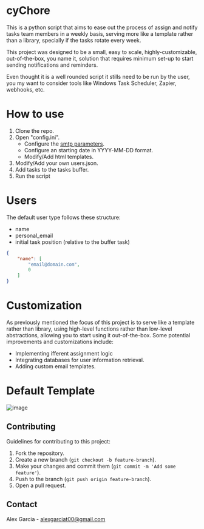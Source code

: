 # cyChore
This is a python script that aims to ease out the process of assign and notify tasks team members in a weekly basis, serving more like a template rather than a library, specially if the tasks rotate every week. 

This project was designed to be a small, easy to scale, highly-customizable, out-of-the-box, you name it, solution that requires minimum set-up to start sending notifications and reminders.

Even thought it is a well rounded script it stills need to be run by the user, you my want to consider tools like Windows Task Scheduler, Zapier, webhooks, etc.

# How to use
1. Clone the repo.
2. Open "config.ini".
    - Configure the [smtp parameters](https://docs.python.org/3/library/smtplib.html).
    - Configure an starting date in YYYY-MM-DD format.
    - Modify/Add html templates.
3. Modify/Add your own users.json.
4. Add tasks to the tasks buffer.
5. Run the script

# Users
The default user type follows these structure:
- name
- personal_email
- initial task position (relative to the buffer task)
``` json
{
    "name": [
        "email@domain.com",
        0
    ]
}
```

# Customization
As previously mentioned the focus of this project is to serve like a template rather than library, using high-level functions rather than low-level abstractions, allowing you to start using it out-of-the-box.
Some potential improvements and customizations include:
- Implementing ifferent assignment logic
- Integrating databases for user information retrieval.
- Adding custom email templates.

# Default Template
![image](https://github.com/AlexGarc-sudo/cyChore/assets/144295305/737d3dcd-f997-4b57-bc99-82a51a595f11)

## Contributing

Guidelines for contributing to this project:

1. Fork the repository.
2. Create a new branch (`git checkout -b feature-branch`).
3. Make your changes and commit them (`git commit -m 'Add some feature'`).
4. Push to the branch (`git push origin feature-branch`).
5. Open a pull request.

## Contact
Alex Garcia - [alexgarciat00@gmail.com](mailto:alexgarciat00@gmail.com)
